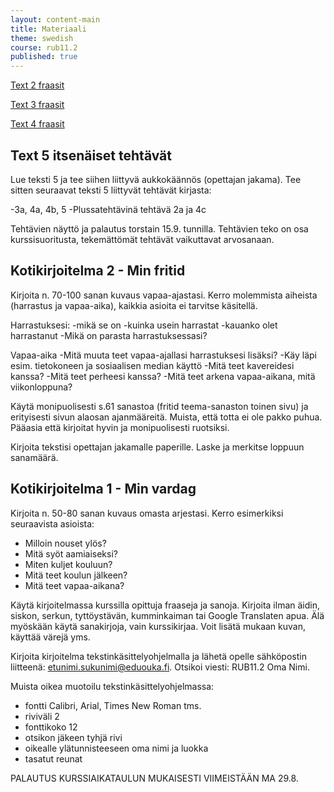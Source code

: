 ```yaml
---
layout: content-main
title: Materiaali
theme: swedish
course: rub11.2
published: true
---
```

[Text 2 fraasit](https://quizlet.com/_2fa28r)

[Text 3 fraasit](https://quizlet.com/_2g8j5y)

[Text 4 fraasit](https://quizlet.com/_2gi0l7)

## Text 5 itsenäiset tehtävät

Lue teksti 5 ja tee siihen liittyvä aukkokäännös (opettajan jakama). Tee sitten seuraavat teksti 5 liittyvät tehtävät kirjasta:

-3a, 4a, 4b, 5
-Plussatehtävinä tehtävä 2a ja 4c

Tehtävien näyttö ja palautus torstain 15.9. tunnilla. Tehtävien teko on osa kurssisuoritusta, tekemättömät tehtävät vaikuttavat arvosanaan.

## Kotikirjoitelma 2 - Min fritid

Kirjoita n. 70-100 sanan kuvaus vapaa-ajastasi. Kerro molemmista aiheista (harrastus ja vapaa-aika), kaikkia asioita ei tarvitse käsitellä.

Harrastuksesi:
-mikä se on
-kuinka usein harrastat
-kauanko olet harrastanut
-Mikä on parasta harrastuksessasi?

Vapaa-aika
-Mitä muuta teet vapaa-ajallasi harrastuksesi lisäksi?
-Käy läpi esim. tietokoneen ja sosiaalisen median käyttö
-Mitä teet kavereidesi kanssa?
-Mitä teet perheesi kanssa?
-Mitä teet arkena vapaa-aikana, mitä viikonloppuna?

Käytä monipuolisesti s.61 sanastoa (fritid teema-sanaston toinen sivu) ja erityisesti sivun alaosan ajanmääreitä. Muista, että totta ei ole pakko puhua. Pääasia että kirjoitat hyvin ja monipuolisesti ruotsiksi.

Kirjoita tekstisi opettajan jakamalle paperille. Laske ja merkitse loppuun sanamäärä.

## Kotikirjoitelma 1 - Min vardag

Kirjoita n. 50-80 sanan kuvaus omasta arjestasi. Kerro esimerkiksi seuraavista asioista:

- Milloin nouset ylös?
- Mitä syöt aamiaiseksi?
- Miten kuljet kouluun?
- Mitä teet koulun jälkeen?
- Mitä teet vapaa-aikana?

Käytä kirjoitelmassa kurssilla opittuja fraaseja ja sanoja. Kirjoita ilman äidin, siskon, serkun, tyttöystävän, kumminkaiman tai Google Translaten apua. Älä myöskään käytä sanakirjoja, vain kurssikirjaa. Voit lisätä mukaan kuvan, käyttää värejä yms.

Kirjoita kirjoitelma tekstinkäsittelyohjelmalla ja lähetä opelle sähköpostin liitteenä: etunimi.sukunimi@eduouka.fi. Otsikoi viesti: RUB11.2 Oma Nimi.

Muista oikea muotoilu tekstinkäsittelyohjelmassa:

- fontti Calibri, Arial, Times New Roman tms.
- riviväli 2
- fonttikoko 12
- otsikon jäkeen tyhjä rivi
- oikealle ylätunnisteeseen oma nimi ja luokka
- tasatut reunat

PALAUTUS KURSSIAIKATAULUN MUKAISESTI VIIMEISTÄÄN MA 29.8.
